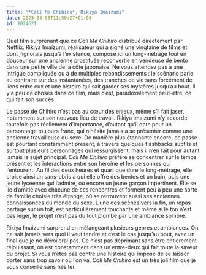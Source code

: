```yaml
---
title: "*Call Me Chihiro*, Rikiya Imaizumi"
date: 2023-03-05T11:50:27+01:00
id: 1024621 
---
```


Quel film surprenant que ce *Call Me Chihiro* distribué directement par Netflix. Rikiya Imaizumi, réalisateur qui a signé une vingtaine de films et dont j’ignorais jusqu’à l’existence, compose ici un long-métrage tout en douceur sur une ancienne prostituée reconvertie en vendeuse de bento dans une petite ville de la côte japonaise. Ne vous attendez pas à une intrigue compliquée ou à de multiples rebondissements : le scénario parie au contraire sur des instantanées, des tranches de vie sans forcément de liens entre eux et une histoire qui sait garder ses mystères jusqu’au bout. Il y a peu de choses dans ce film, mais c’est, paradoxalement peut-être, ce qui fait son succès. 

Le passé de Chihiro n’est pas au cœur des enjeux, même s’il fait jaser, notamment sur son nouveau lieu de travail. Rikiya Imaizumi n’y accorde toutefois pas réellement d’importance, d’autant qu’il opte pour un personnage toujours franc, qui n’hésite jamais à se présenter comme une ancienne travailleuse du sexe. De manière plus étonnante encore, ce passé est pourtant constamment présent, à travers quelques flashbacks subtils et surtout plusieurs personnages qui ressurgissent, mais il n’en fait pour autant jamais le sujet principal. *Call Me Chihiro* préfère se concentrer sur le temps présent et les interactions entre son héroïne et les personnes qui l’entourent. Au fil des deux heures et quart que dure le long-métrage, elle croise ainsi un sans-abris à qui elle offre des bentos et un bain, puis une jeune lycéenne qui l’admire, ou encore un jeune garçon impertinent. Elle se lie d’amitié avec chacune de ces rencontres et forment peu à peu une sorte de famille choisie très étrange, où se retrouvent aussi ses anciennes connaissances du monde du sexe. L’une des scènes vers la fin, un repas partagé sur un toit, est particulièrement touchante et même si le ton n’est pas léger, le projet n’est pas du tout plombé par une ambiance sombre.

Rikiya Imaizumi surprend en mélangeant plusieurs genres et ambiances. On ne sait jamais vers quoi il veut tendre et c’est le cas jusqu’au bout, avec un final que je ne dévoilerai pas. Ce n’est pas déprimant sans être entièrement réjouissant, on est constamment dans un entre-deux qui fait toute la saveur du projet. Si vous n’êtes pas contre une histoire qui impose de se laisser porter sans trop savoir où l’on va, *Call Me Chihiro* est un très joli film que je vous conseille sans hésiter. 
